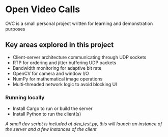 # Open Video Calls
OVC is a small personal project written for learning and demonstration purposes

## Key areas explored in this project
- Client-server architecture communicating through UDP sockets
- RTP for ordering and jitter buffering UDP packets
- Bandwidth monitoring for adaptive bit rate
- OpenCV for camera and window I/O
- NumPy for mathematical image operations
- Multi-threaded network logic to avoid blocking UI

### Running locally

- Install Cargo to run or build the server
- Install Python to run the client(s)

*A small dev script is included at dev_test.py, this will launch an instance of the server and a few instances of the client*